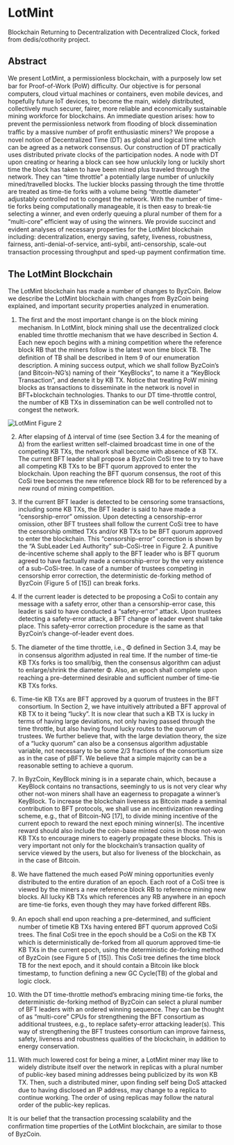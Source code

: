 # LotMint

Blockchain Returning to Decentralization with Decentralized Clock, forked from dedis/cothority project.

## Abstract

We present LotMint, a permissionless blockchain, with a purposely low set bar for Proof-of-Work (PoW) diﬃculty. Our objective is for personal computers, cloud virtual machines or containers, even mobile devices, and hopefully future IoT devices, to become the main, widely distributed, collectively much securer, fairer, more reliable and economically sustainable mining workforce for blockchains. An immediate question arises: how to prevent the permissionless network from ﬂooding of block dissemination traﬃc by a massive number of proﬁt enthusiastic miners? We propose a novel notion of Decentralized Time (DT) as global and logical time which can be agreed as a network consensus. Our construction of DT practically uses distributed private clocks of the participation nodes. A node with DT upon creating or hearing a block can see how unluckily long or luckily short time the block has taken to have been mined plus traveled through the network. They can “time throttle” a potentially large number of unluckily mined/travelled blocks. The luckier blocks passing through the time throttle are treated as time-tie forks with a volume being “throttle diameter” adjustably controlled not to congest the network. With the number of time-tie forks being computationally manageable, it is then easy to break-tie selecting a winner, and even orderly queuing a plural number of them for a “multi-core” eﬃcient way of using the winners. We provide succinct and evident analyses of necessary properties for the LotMint blockchain including: decentralization, energy saving, safety, liveness, robustness, fairness, anti-denial-of-service, anti-sybil, anti-censorship, scale-out transaction processing throughput and sped-up payment conﬁrmation time.

## The LotMint Blockchain

The LotMint blockchain has made a number of changes to ByzCoin. Below we describe the LotMint blockchain with changes from ByzCoin being explained, and important security properties analyzed in enumeration.

1. The ﬁrst and the most important change is on the block mining mechanism. In LotMint, block mining shall use the decentralized clock enabled time throttle mechanism that we have described in Section 4. Each new epoch begins with a mining competition where the reference block RB that the miners follow is the latest won time block TB. The deﬁnition of TB shall be described in Item 9 of our enumeration description. A mining success output, which we shall follow ByzCoin’s (and Bitcoin-NG’s) naming of their “KeyBlocks”, to name it a “KeyBlock Transaction”, and denote it by KB TX. Notice that treating PoW mining blocks as transactions to disseminate in the network is novel in BFT+blockchain technologies. Thanks to our DT time-throttle control, the number of KB TXs in dissemination can be well controlled not to congest the network.

![LotMint Figure 2](https://lotmint.io/wp-content/uploads/2020/06/figure2.png)

2. After elapsing of ∆ interval of time (see Section 3.4 for the meaning of ∆) from the earliest written self-claimed broadcast time in one of the competing KB TXs, the network shall become with absence of KB TX. The current BFT leader shall propose a ByzCoin CoSi tree to try to have all competing KB TXs to be BFT quorum approved to enter the blockchain. Upon reaching the BFT quorum consensus, the root of this CoSi tree becomes the new reference block RB for to be referenced by a new round of mining competition.

3. If the current BFT leader is detected to be censoring some transactions, including some KB TXs, the BFT leader is said to have made a “censorship-error” omission. Upon detecting a censorship-error omission, other BFT trustees shall follow the current CoSi tree to have the censorship omitted TXs and/or KB TXs to be BFT quorum approved to enter the blockchain. This “censorship-error” correction is shown by the “A SubLeader Led Authority” sub-CoSi-tree in Figure 2. A punitive de-incentive scheme shall apply to the BFT leader who is BFT quorum agreed to have factually made a censorship-error by the very existence of a sub-CoSi-tree. In case of a number of trustees competing in censorship error correction, the deterministic de-forking method of ByzCoin (Figure 5 of [15]) can break forks.

4. If the current leader is detected to be proposing a CoSi to contain any message with a safety error, other than a censorship-error case, this leader is said to have conducted a “safety-error” attack. Upon trustees detecting a safety-error attack, a BFT change of leader event shall take place. This safety-error correction procedure is the same as that ByzCoin’s change-of-leader event does.

5. The diameter of the time throttle, i.e., Φ deﬁned in Section 3.4, may be in consensus algorithm adjusted in real time. If the number of time-tie KB TXs forks is too small/big, then the consensus algorithm can adjust to enlarge/shrink the diameter Φ. Also, an epoch shall complete upon reaching a pre-determined desirable and suﬃcient number of time-tie KB TXs forks.

6. Time-tie KB TXs are BFT approved by a quorum of trustees in the BFT consortium. In Section 2, we have intuitively attributed a BFT approval of KB TX to it being “lucky”. It is now clear that such a KB TX is lucky in terms of having large deviations, not only having passed through the time throttle, but also having found lucky routes to the quorum of trustees. We further believe that, with the large deviation theory, the size of a “lucky quorum” can also be a consensus algorithm adjustable variable, not necessary to be some 2/3 fractions of the consortium size as in the case of pBFT. We believe that a simple majority can be a reasonable setting to achieve a quorum.

7. In ByzCoin, KeyBlock mining is in a separate chain, which, because a KeyBlock contains no transactions, seemingly to us is not very clear why other not-won miners shall have an eagerness to propagate a winner’s KeyBlock. To increase the blockchain liveness as Bitcoin made a seminal contribution to BFT protocols, we shall use an incentivization rewarding scheme, e.g., that of Bitcoin-NG [17], to divide mining incentive of the current epoch to reward the next epoch mining winner(s). The incentive reward should also include the coin-base minted coins in those not-won KB TXs to encourage miners to eagerly propagate these blocks. This is very important not only for the blockchain’s transaction quality of service viewed by the users, but also for liveness of the blockchain, as in the case of Bitcoin.

8. We have ﬂattened the much eased PoW mining opportunities evenly distributed to the entire duration of an epoch. Each root of a CoSi tree is viewed by the miners a new reference block RB to reference mining new blocks. All lucky KB TXs which references any RB anywhere in an epoch are time-tie forks, even though they may have forked diﬀerent RBs.

9. An epoch shall end upon reaching a pre-determined, and suﬃcient number of timetie KB TXs having entered BFT quorum approved CoSi trees. The ﬁnal CoSi tree in the epoch should be a CoSi on the KB TX which is deterministically de-forked from all quorum approved time-tie KB TXs in the current epoch, using the deterministic de-forking method of ByzCoin (see Figure 5 of [15]). This CoSi tree deﬁnes the time block TB for the next epoch, and it should contain a Bitcoin like block timestamp, to function deﬁning a new GC Cycle(TB) of the global and logic clock.

10. With the DT time-throttle method’s embracing mining time-tie forks, the deterministic de-forking method of ByzCoin can select a plural number of BFT leaders with an ordered winning sequence. They can be thought of as “multi-core” CPUs for strengthening the BFT consortium as additional trustees, e.g., to replace safety-error attacking leader(s). This way of strengthening the BFT trustees consortium can improve fairness, safety, liveness and robustness qualities of the blockchain, in addition to energy conservation.

11. With much lowered cost for being a miner, a LotMint miner may like to widely distribute itself over the network in replicas with a plural number of public-key based mining addresses being publicized by its won KB TX. Then, such a distributed miner, upon ﬁnding self being DoS attacked due to having disclosed an IP address, may change to a replica to continue working. The order of using replicas may follow the natural order of the public-key replicas.

It is our belief that the transaction processing scalability and the conﬁrmation time properties of the LotMint blockchain, are similar to those of ByzCoin.
